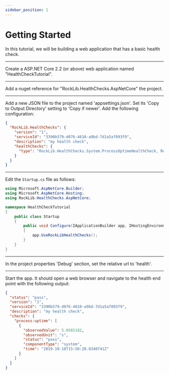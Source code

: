 ```yaml
---
sidebar_position: 1
---
```


# Getting Started

In this tutorial, we will be building a web application that has a basic health check.

---

Create a ASP.NET Core 2.2 (or above) web application named "HealthCheckTutorial".

---

Add a nuget reference for "RockLib.HealthChecks.AspNetCore" the project.

---

Add a new JSON file to the project named 'appsettings.json'. Set its 'Copy to Output Directory' setting to 'Copy if newer'. Add the following configuration:

```json
{
  "RockLib.HealthChecks": {
    "version": "1",
    "serviceId": "3390b579-d076-4610-a9bd-7d1a5af893f9",
    "description": "my health check",
    "healthChecks": {
      "type": "RockLib.HealthChecks.System.ProcessUptimeHealthCheck, RockLib.HealthChecks"
    }
  }
}
```

---

Edit the `Startup.cs` file as follows:

```csharp
using Microsoft.AspNetCore.Builder;
using Microsoft.AspNetCore.Hosting;
using RockLib.HealthChecks.AspNetCore;

namespace HealthCheckTutorial
{
    public class Startup
    {
        public void Configure(IApplicationBuilder app, IHostingEnvironment env)
        {
            app.UseRockLibHealthChecks();
        }
    }
}
```

---

In the project properties 'Debug' section, set the relative url to 'health'.

---

Start the app. It should open a web browser and navigate to the health end point with the following output:

```json
{
  "status": "pass",
  "version": "1",
  "serviceId": "3390b579-d076-4610-a9bd-7d1a5af893f9",
  "description": "my health check",
  "checks": {
    "process:uptime": [
      {
        "observedValue": 5.0565182,
        "observedUnit": "s",
        "status": "pass",
        "componentType": "system",
        "time": "2019-10-18T15:50:20.0340741Z"
      }
    ]
  }
}
```
